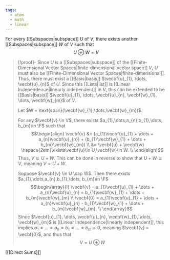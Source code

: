 ```yaml
---
tags:
  - atom
  - math
  - linear
---
```

For every [[Subspaces|subspace]] $U$ of $V$, there exists another [[Subspaces|subspace]] $W$ of $V$ such that
$$U \oplus W = V$$

> [!proof]-
> Since $U$ is a [[Subspaces|subspace]] of the [[Finite-Dimensional Vector Spaces|finite-dimensional vector space]] $V$, $U$ must also be [[Finite-Dimensional Vector Spaces|finite-dimensional]]. Thus, there must exist a [[Basis|basis]] $\vecbf{u}_{1}, \dots, \vecbf{u}_{n}$ of $U$. Since this [[Lists|list]] is [[Linear Independence|linearly independent]] in $V$, this can be extended to be [[Basis|basis]] $\vecbf{u}_{1}, \dots, \vecbf{u}_{n}, \vecbf{w}_{1}, \dots, \vecbf{w}_{m}$ of $V$.
> 
> Let $W = \text{span}(\vecbf{w}_{1},\dots,\vecbf{w}_{m})$.
> 
> For any $\vecbf{v} \in V$, there exists $a_{1},\dots,a_{n},b_{1},\dots, b_{m}\in \F$ such that
> $$\begin{align}
> 	\vecbf{v} &= (a_{1}\vecbf{u}_{1} + \dots + a_{n}\vecbf{u}_{n}) + (b_{1}\vecbf{w}_{1} + \dots + b_{m}\vecbf{w}_{m}) \\
> 	&= \vecbf{u} + \vecbf{w} \hspace{2em}\exists\vecbf{u}\in U,\vecbf{w}\in W. \\
> \end{align}$$
> Thus, $V \subseteq U + W$. This can be done in reverse to show that $U + W \subseteq V$, meaning $V = U + W$.
> 
> Suppose $\vecbf{v} \in U \cap W$. Then there exists $a_{1},\dots,a_{n},b_{1},\dots, b_{m}\in \F$
> $$\begin{array}{l}
> 	\vecbf{v} = a_{1}\vecbf{u}_{1} + \dots + a_{n}\vecbf{u}_{n} = b_{1}\vecbf{w}_{1} + \dots + b_{m}\vecbf{w}_{m} \\
> 	\vecbf{0} = a_{1}\vecbf{u}_{1} + \dots + a_{n}\vecbf{u}_{n} - b_{1}\vecbf{w}_{1} + \dots + b_{m}\vecbf{w}_{m}. \\
> \end{array}$$
> Since $\vecbf{u}_{1}, \dots, \vecbf{u}_{n}, \vecbf{w}_{1}, \dots, \vecbf{w}_{m}$ is [[Linear Independence|linearly independent]], this implies $a_{1}=\dots=a_{n}=b_{1}=\dots=b_{m}=0$, meaning $\vecbf{v} = \vecbf{0}$, and thus that
> $$V = U \oplus W$$

\[[[Direct Sums]]\]